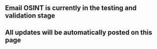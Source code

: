 ## Email OSINT is currently in the testing and validation stage ##
## All updates will be automatically posted on this page ## 
